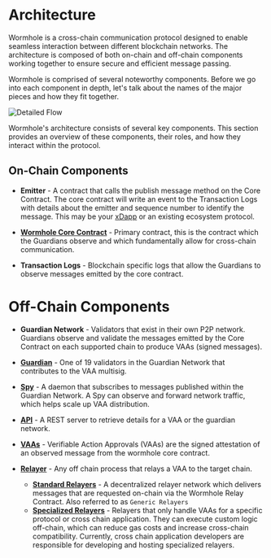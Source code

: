 # Architecture
Wormhole is a cross-chain communication protocol designed to enable seamless interaction between different blockchain networks. The architecture is composed of both on-chain and off-chain components working together to ensure secure and efficient message passing.

Wormhole is comprised of several noteworthy components. Before we go into each component in depth, let's talk about the names of the major pieces and how they fit together.

![Detailed Flow](../../.gitbook/assets/core-concepts/detailed-flow.jpg)

Wormhole's architecture consists of several key components. This section provides an overview of these components, their roles, and how they interact within the protocol.

## On-Chain Components

- **Emitter** - A contract that calls the publish message method on the Core Contract. The core contract will write an event to the Transaction Logs with details about the emitter and sequence number to identify the message.  This may be your [xDapp](../glossary.md#xdapp) or an existing ecosystem protocol.

- [**Wormhole Core Contract**](./core-contracts.md) - Primary contract, this is the contract which the Guardians observe and which fundamentally allow for cross-chain communication. 

- **Transaction Logs** - Blockchain specific logs that allow the Guardians to observe messages emitted by the core contract.


# Off-Chain Components

- **Guardian Network** - Validators that exist in their own P2P network. Guardians observe and validate the messages emitted by the Core Contract on each supported chain to produce VAAs (signed messages).

- [**Guardian**](./guardian.md) - One of 19 validators in the Guardian Network that contributes to the VAA multisig.

- [**Spy**](./spy.md) - A daemon that subscribes to messages published within the Guardian Network. A Spy can observe and forward network traffic, which helps scale up VAA distribution. 

- [**API**](../api-docs/README.md) - A REST server to retrieve details for a VAA or the guardian network.

- [**VAAs**](./vaa.md) - Verifiable Action Approvals (VAAs) are the signed attestation of an observed message from the wormhole core contract.

- [**Relayer**](./relayer.md) - Any off chain process that relays a VAA to the target chain. 

  - [**Standard Relayers**](./relayer.md#standard-relayers) - A decentralized relayer network which delivers messages that are requested on-chain via the Wormhole Relay Contract. Also referred to as `Generic Relayers`
  - [**Specialized Relayers**](./relayer.md#specialized-relayers) - Relayers that only handle VAAs for a specific protocol or cross chain application. They can execute custom logic off-chain, which can reduce gas costs and increase cross-chain compatibility. Currently, cross chain application developers are responsible for developing and hosting specialized relayers.
